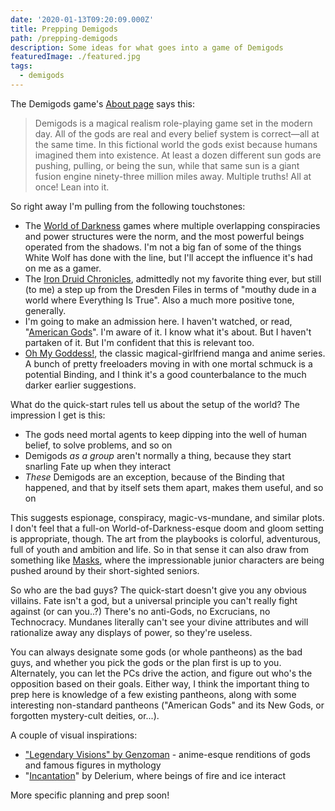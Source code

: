 ```yaml
---
date: '2020-01-13T09:20:09.000Z'
title: Prepping Demigods
path: /prepping-demigods
description: Some ideas for what goes into a game of Demigods
featuredImage: ./featured.jpg
tags:
  - demigods
---
```

    


The Demigods game's [About page](https://demigodspbta.com/about-1) says this:

> Demigods is a magical realism role-playing game set in the modern day. All of the gods are real and every belief system is correct—all at the same time. In this fictional world the gods exist because humans imagined them into existence. At least a dozen different sun gods are pushing, pulling, or being the sun, while that same sun is a giant fusion engine ninety-three million miles away. Multiple truths! All at once! Lean into it.

So right away I'm pulling from the following touchstones:

* The [World of Darkness](https://www.worldofdarkness.com/) games where multiple overlapping conspiracies and power structures were the norm, and the most powerful beings operated from the shadows. I'm not a big fan of some of the things White Wolf has done with the line, but I'll accept the influence it's had on me as a gamer.
* The [Iron Druid Chronicles](https://kevinhearne.com/novels/), admittedly not my favorite thing ever, but still (to me) a step up from the Dresden Files in terms of "mouthy dude in a world where Everything Is True". Also a much more positive tone, generally.
* I'm going to make an admission here. I haven't watched, or read, "[American Gods](https://en.wikipedia.org/wiki/American_Gods_(TV_series))". I'm aware of it. I know what it's about. But I haven't partaken of it. But I'm confident that this is relevant too.
* [Oh My Goddess!](https://en.wikipedia.org/wiki/Oh_My_Goddess!), the classic magical-girlfriend manga and anime series. A bunch of pretty freeloaders moving in with one mortal schmuck is a potential Binding, and I think it's a good counterbalance to the much darker earlier suggestions.

What do the quick-start rules tell us about the setup of the world? The impression I get is this:

* The gods need mortal agents to keep dipping into the well of human belief, to solve problems, and so on
* Demigods _as a group_ aren't normally a thing, because they start snarling Fate up when they interact
* _These_ Demigods are an exception, because of the Binding that happened, and that by itself sets them apart, makes them useful, and so on

This suggests espionage, conspiracy, magic-vs-mundane, and similar plots. I don't feel that a full-on World-of-Darkness-esque doom and gloom setting is appropriate, though. The art from the playbooks is colorful, adventurous, full of youth and ambition and life. So in that sense it can also draw from something like [Masks](https://www.magpiegames.com/masks/), where the impressionable junior characters are being pushed around by their short-sighted seniors.

So who are the bad guys? The quick-start doesn't give you any obvious villains. Fate isn't a god, but a universal principle you can't really fight against (or can you..?) There's no anti-Gods, no Excrucians, no Technocracy. Mundanes literally can't see your divine attributes and will rationalize away any displays of power, so they're useless.

You can always designate some gods (or whole pantheons) as the bad guys, and whether you pick the gods or the plan first is up to you. Alternately, you can let the PCs drive the action, and figure out who's the opposition based on their goals. Either way, I think the important thing to prep here is knowledge of a few existing pantheons, along with some interesting non-standard pantheons ("American Gods" and its New Gods, or forgotten mystery-cult deities, or...).

A couple of visual inspirations:

* ["Legendary Visions" by Genzoman](https://www.deviantart.com/genzoman/art/Legendary-Visions-Artbook-195658065) - anime-esque renditions of gods and famous figures in mythology
* "[Incantation](https://www.youtube.com/watch?v=mFR19X6GSVg)" by Delerium, where beings of fire and ice interact

More specific planning and prep soon!


    